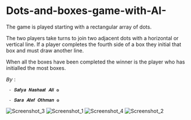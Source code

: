 ﻿# Dots-and-boxes-game-with-AI-

 The game is played starting with a rectangular array of dots.

The two players take turns to join two adjacent dots with a horizontal or vertical line. If a player completes the fourth side of a box they initial that box and must draw another line.

When all the boxes have been completed the winner is the player who has initialled the most boxes.



𝘉𝘺 :

     - 𝑺𝒂𝒇𝒚𝒂 𝑵𝒂𝒔𝒉𝒂𝒂𝒕 𝑨𝒍𝒊 ✿     
     
     - 𝑺𝒂𝒓𝒂 𝑨𝒕𝒆𝒇 𝑶𝒕𝒉𝒎𝒂𝒏 ✿ 

     



![Screenshot_3](https://github.com/saratef/Dots-and-boxes-game-with-AI-/assets/167128704/4a97be80-1c29-4cd2-9231-8ff3730f8054)
![Screenshot_1](https://github.com/saratef/Dots-and-boxes-game-with-AI-/assets/167128704/4b974a0c-e616-4422-bb32-6354237c2f2a)
![Screenshot_4](https://github.com/saratef/Dots-and-boxes-game-with-AI-/assets/167128704/b75ab20f-b19d-4e0b-838c-97a44b6be39a)
![Screenshot_2](https://github.com/saratef/Dots-and-boxes-game-with-AI-/assets/167128704/6961aa19-4fc3-4482-8e81-ca6864cb8fd8)

